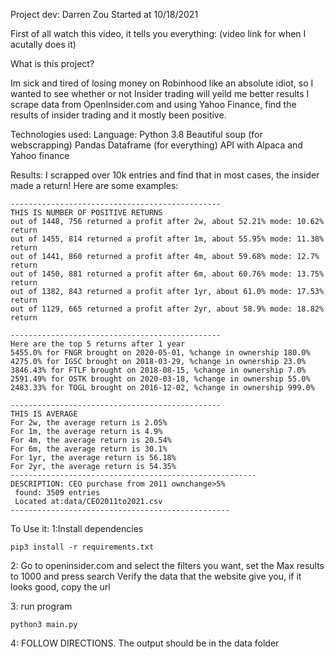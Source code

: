 Project dev: Darren Zou 
Started at 10/18/2021


First of all watch this video, it tells you everything:
(video link for when I acutally does it)


What is this project?

Im sick and tired of losing money on Robinhood like an absolute idiot, so I wanted to see whether or not Insider trading will yeild me better results
I scrape data from OpenInsider.com and using Yahoo Finance, find the results of insider trading and it mostly been positive. 

Technologies used:
Language: Python 3.8
Beautiful soup (for webscrapping)
Pandas Dataframe (for everything)
API with Alpaca and Yahoo finance

Results:
I scrapped over 10k entries and find that in most cases, the insider made a return! 
Here are some examples:
```
-----------------------------------------------
THIS IS NUMBER OF POSITIVE RETURNS
out of 1448, 756 returned a profit after 2w, about 52.21% mode: 10.62% return
out of 1455, 814 returned a profit after 1m, about 55.95% mode: 11.38% return
out of 1441, 860 returned a profit after 4m, about 59.68% mode: 12.7% return
out of 1450, 881 returned a profit after 6m, about 60.76% mode: 13.75% return
out of 1382, 843 returned a profit after 1yr, about 61.0% mode: 17.53% return
out of 1129, 665 returned a profit after 2yr, about 58.9% mode: 18.82% return

-----------------------------------------------
Here are the top 5 returns after 1 year
5455.0% for FNGR brought on 2020-05-01, %change in ownership 180.0%
4275.0% for IGSC brought on 2018-03-29, %change in ownership 23.0%
3846.43% for FTLF brought on 2018-08-15, %change in ownership 7.0%
2591.49% for OSTK brought on 2020-03-18, %change in ownership 55.0%
2483.33% for TOGL brought on 2016-12-02, %change in ownership 999.0%

-----------------------------------------------
THIS IS AVERAGE  
For 2w, the average return is 2.05%
For 1m, the average return is 4.9%
For 4m, the average return is 20.54%
For 6m, the average return is 30.1%
For 1yr, the average return is 56.18%
For 2yr, the average return is 54.35%
-------------------------------------------------------
DESCRIPTION: CEO purchase from 2011 ownchange>5%
 found: 3509 entries
 Located at:data/CEO2011to2021.csv
-------------------------------------------------
```


To Use it:
1:Install dependencies
```
pip3 install -r requirements.txt
```

2: Go to openinsider.com and select the filters you want, set the Max results to 1000 and press search
   Verify the data that the website give you, if it looks good, copy the url


3: run program

```
python3 main.py
```

4: FOLLOW DIRECTIONS. The output should be in the data folder




















